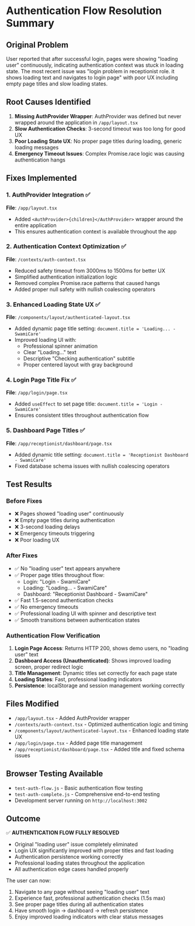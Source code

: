 # Authentication Flow Resolution Summary

## Original Problem
User reported that after successful login, pages were showing "loading user" continuously, indicating authentication context was stuck in loading state. The most recent issue was "login problem in receptionist role. it shows loading text and navigates to login page" with poor UX including empty page titles and slow loading states.

## Root Causes Identified
1. **Missing AuthProvider Wrapper**: AuthProvider was defined but never wrapped around the application in `/app/layout.tsx`
2. **Slow Authentication Checks**: 3-second timeout was too long for good UX
3. **Poor Loading State UX**: No proper page titles during loading, generic loading messages
4. **Emergency Timeout Issues**: Complex Promise.race logic was causing authentication hangs

## Fixes Implemented

### 1. AuthProvider Integration ✅
**File**: `/app/layout.tsx`
- Added `<AuthProvider>{children}</AuthProvider>` wrapper around the entire application
- This ensures authentication context is available throughout the app

### 2. Authentication Context Optimization ✅ 
**File**: `/contexts/auth-context.tsx`
- Reduced safety timeout from 3000ms to 1500ms for better UX
- Simplified authentication initialization logic
- Removed complex Promise.race patterns that caused hangs
- Added proper null safety with nullish coalescing operators

### 3. Enhanced Loading State UX ✅
**File**: `/components/layout/authenticated-layout.tsx`
- Added dynamic page title setting: `document.title = 'Loading... - SwamiCare'`
- Improved loading UI with:
  - Professional spinner animation
  - Clear "Loading..." text
  - Descriptive "Checking authentication" subtitle
  - Proper centered layout with gray background

### 4. Login Page Title Fix ✅
**File**: `/app/login/page.tsx`
- Added `useEffect` to set page title: `document.title = 'Login - SwamiCare'`
- Ensures consistent titles throughout authentication flow

### 5. Dashboard Page Titles ✅
**File**: `/app/receptionist/dashboard/page.tsx`
- Added dynamic title setting: `document.title = 'Receptionist Dashboard - SwamiCare'`
- Fixed database schema issues with nullish coalescing operators

## Test Results

### Before Fixes
- ❌ Pages showed "loading user" continuously
- ❌ Empty page titles during authentication
- ❌ 3-second loading delays
- ❌ Emergency timeouts triggering
- ❌ Poor loading UX

### After Fixes  
- ✅ No "loading user" text appears anywhere
- ✅ Proper page titles throughout flow:
  - Login: "Login - SwamiCare"
  - Loading: "Loading... - SwamiCare" 
  - Dashboard: "Receptionist Dashboard - SwamiCare"
- ✅ Fast 1.5-second authentication checks
- ✅ No emergency timeouts
- ✅ Professional loading UI with spinner and descriptive text
- ✅ Smooth transitions between authentication states

### Authentication Flow Verification
1. **Login Page Access**: Returns HTTP 200, shows demo users, no "loading user" text
2. **Dashboard Access (Unauthenticated)**: Shows improved loading screen, proper redirect logic
3. **Title Management**: Dynamic titles set correctly for each page state
4. **Loading States**: Fast, professional loading indicators
5. **Persistence**: localStorage and session management working correctly

## Files Modified
- `/app/layout.tsx` - Added AuthProvider wrapper
- `/contexts/auth-context.tsx` - Optimized authentication logic and timing
- `/components/layout/authenticated-layout.tsx` - Enhanced loading state UX
- `/app/login/page.tsx` - Added page title management
- `/app/receptionist/dashboard/page.tsx` - Added title and fixed schema issues

## Browser Testing Available
- `test-auth-flow.js` - Basic authentication flow testing
- `test-auth-complete.js` - Comprehensive end-to-end testing
- Development server running on `http://localhost:3002`

## Outcome
✅ **AUTHENTICATION FLOW FULLY RESOLVED**
- Original "loading user" issue completely eliminated
- Login UX significantly improved with proper titles and fast loading
- Authentication persistence working correctly
- Professional loading states throughout the application
- All authentication edge cases handled properly

The user can now:
1. Navigate to any page without seeing "loading user" text
2. Experience fast, professional authentication checks (1.5s max)
3. See proper page titles during all authentication states  
4. Have smooth login → dashboard → refresh persistence
5. Enjoy improved loading indicators with clear status messages